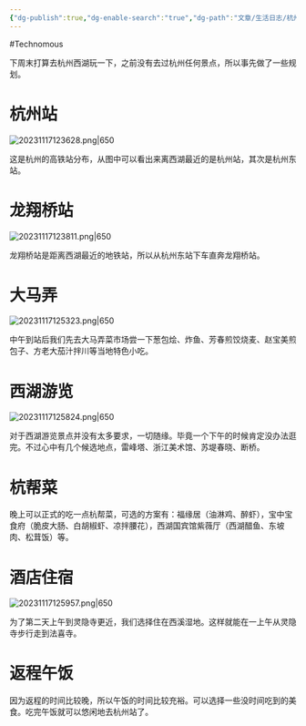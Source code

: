 ```yaml
---
{"dg-publish":true,"dg-enable-search":"true","dg-path":"文章/生活日志/杭州西湖周末旅游攻略.md","permalink":"/文章/生活日志/杭州西湖周末旅游攻略/","dgEnableSearch":"true","dgPassFrontmatter":true}
---
```


#Technomous 

下周末打算去杭州西湖玩一下，之前没有去过杭州任何景点，所以事先做了一些规划。

# 杭州站

![20231117123628.png|650](/img/user/0.Asset/resource/20231117123628.png)

这是杭州的高铁站分布，从图中可以看出来离西湖最近的是杭州站，其次是杭州东站。

# 龙翔桥站

![20231117123811.png|650](/img/user/0.Asset/resource/20231117123811.png)

龙翔桥站是距离西湖最近的地铁站，所以从杭州东站下车直奔龙翔桥站。

# 大马弄

![20231117125323.png|650](/img/user/0.Asset/resource/20231117125323.png)

中午到站后我们先去大马弄菜市场尝一下葱包烩、炸鱼、芳春煎饺烧麦、赵宝美煎包子、方老大茄汁拌川等当地特色小吃。

# 西湖游览

![20231117125824.png|650](/img/user/0.Asset/resource/20231117125824.png)

对于西湖游览景点并没有太多要求，一切随缘。毕竟一个下午的时候肯定没办法逛完。不过心中有几个候选地点，雷峰塔、浙江美术馆、苏堤春晓、断桥。

# 杭帮菜

晚上可以正式的吃一点杭帮菜，可选的方案有：福缘居（油淋鸡、醉虾），宝中宝食府（脆皮大肠、白胡椒虾、凉拌腰花），西湖国宾馆紫薇厅（西湖醋鱼、东坡肉、松茸饭）等。

# 酒店住宿

![20231117125957.png|650](/img/user/0.Asset/resource/20231117125957.png)

为了第二天上午到灵隐寺更近，我们选择住在西溪湿地。这样就能在一上午从灵隐寺步行走到法喜寺。

# 返程午饭

因为返程的时间比较晚，所以午饭的时间比较充裕。可以选择一些没时间吃到的美食。吃完午饭就可以悠闲地去杭州站了。